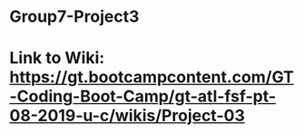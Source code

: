 # Group7-Project3

# Link to Wiki: https://gt.bootcampcontent.com/GT-Coding-Boot-Camp/gt-atl-fsf-pt-08-2019-u-c/wikis/Project-03
